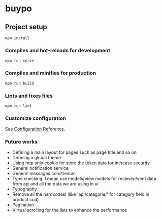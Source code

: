 # buypo

## Project setup
```
npm install
```

### Compiles and hot-reloads for development
```
npm run serve
```

### Compiles and minifies for production
```
npm run build
```

### Lints and fixes files
```
npm run lint
```

### Customize configuration
See [Configuration Reference](https://cli.vuejs.org/config/).

### Future works
- Defining a main layout for pages such as page title and so on
- Defining a global theme 
- Using http only cookie for store the token data for increase security
- General notification service
- General messages const/enum
- Type checking: I mean use models/view models for recieved/sent data from api and all the data we are using in ui
- Typography
- Remove all the hardcodes! (like 'api/categorie/' for category field in product cud)
- Pagination
- Virtual scrolling for the lists to enhance the performance




